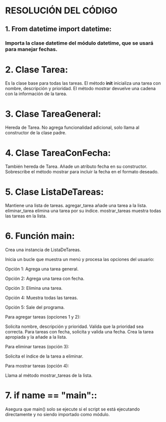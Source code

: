 # RESOLUCIÓN DEL CÓDIGO

## 1. From datetime import datetime:

### Importa la clase datetime del módulo datetime, que se usará para manejar fechas.

# 2. Clase Tarea:

Es la clase base para todas las tareas.
El método __init__ inicializa una tarea con nombre, descripción y prioridad.
El método mostrar devuelve una cadena con la información de la tarea.


# 3. Clase TareaGeneral:

Hereda de Tarea.
No agrega funcionalidad adicional, solo llama al constructor de la clase padre.


# 4. Clase TareaConFecha:

También hereda de Tarea.
Añade un atributo fecha en su constructor.
Sobrescribe el método mostrar para incluir la fecha en el formato deseado.


# 5. Clase ListaDeTareas:

Mantiene una lista de tareas.
agregar_tarea añade una tarea a la lista.
eliminar_tarea elimina una tarea por su índice.
mostrar_tareas muestra todas las tareas en la lista.


# 6. Función main:

Crea una instancia de ListaDeTareas.

Inicia un bucle que muestra un menú y procesa las opciones del usuario:

Opción 1: Agrega una tarea general.

Opción 2: Agrega una tarea con fecha.

Opción 3: Elimina una tarea.

Opción 4: Muestra todas las tareas.

Opción 5: Sale del programa.

Para agregar tareas (opciones 1 y 2):

Solicita nombre, descripción y prioridad.
Valida que la prioridad sea correcta.
Para tareas con fecha, solicita y valida una fecha.
Crea la tarea apropiada y la añade a la lista.


Para eliminar tareas (opción 3):

Solicita el índice de la tarea a eliminar.


Para mostrar tareas (opción 4):

Llama al método mostrar_tareas de la lista.

# 7. if __name__ == "__main__"::

Asegura que main() solo se ejecute si el script se está ejecutando directamente y no siendo importado como módulo.

